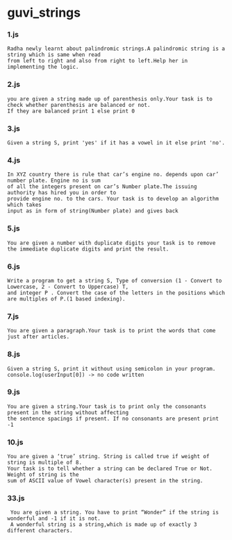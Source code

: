 # guvi_strings

### 1.js
    Radha newly learnt about palindromic strings.A palindromic string is a string which is same when read 
    from left to right and also from right to left.Help her in implementing the logic.

### 2.js
    you are given a string made up of parenthesis only.Your task is to check whether parenthesis are balanced or not.
    If they are balanced print 1 else print 0

### 3.js
    Given a string S, print 'yes' if it has a vowel in it else print 'no'.

### 4.js
    In XYZ country there is rule that car’s engine no. depends upon car’ number plate. Engine no is sum 
    of all the integers present on car’s Number plate.The issuing authority has hired you in order to 
    provide engine no. to the cars. Your task is to develop an algorithm which takes 
    input as in form of string(Number plate) and gives back

### 5.js
    You are given a number with duplicate digits your task is to remove the immediate duplicate digits and print the result.
    
### 6.js
    Write a program to get a string S, Type of conversion (1 - Convert to Lowercase, 2 - Convert to Uppercase) T, 
    and integer P . Convert the case of the letters in the positions which are multiples of P.(1 based indexing).
    
### 7.js
    You are given a paragraph.Your task is to print the words that come just after articles.
    
### 8.js
    Given a string S, print it without using semicolon in your program.
    console.log(userInput[0]) -> no code written
    
### 9.js
    You are given a string.Your task is to print only the consonants present in the string without affecting
    the sentence spacings if present. If no consonants are present print -1
    
### 10.js
    You are given a ‘true’ string. String is called true if weight of string is multiple of 8. 
    Your task is to tell whether a string can be declared True or Not. Weight of string is the 
    sum of ASCII value of Vowel character(s) present in the string.
    
### 33.js
     You are given a string. You have to print “Wonder” if the string is wonderful and -1 if it is not. 
     A wonderful string is a string,which is made up of exactly 3 different characters.
